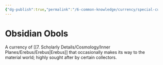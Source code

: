 ```yaml
---
{"dg-publish":true,"permalink":"/6-common-knowledge/currency/special-currency/obols/"}
---
```


# Obsidian Obols

A currency of [[7. Scholarly Details/Cosmology/Inner Planes/Erebus/Erebus\|Erebus]] that occasionally makes its way to the material world; highly sought after by certain collectors. 